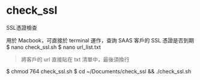 # check_ssl
SSL憑證檢查

用於 Macbook，可直接於 terminal 運作，查詢 SAAS 客戶的 SSL 憑證是否到期
$ nano check_ssl.sh
$ nano url_list.txt
> 將客戶的 url 直接貼在 txt 清單中，最後須換行

$ chmod 764 check_ssl.sh
$ cd ~/Documents/check_ssl && ./check_ssl.sh
